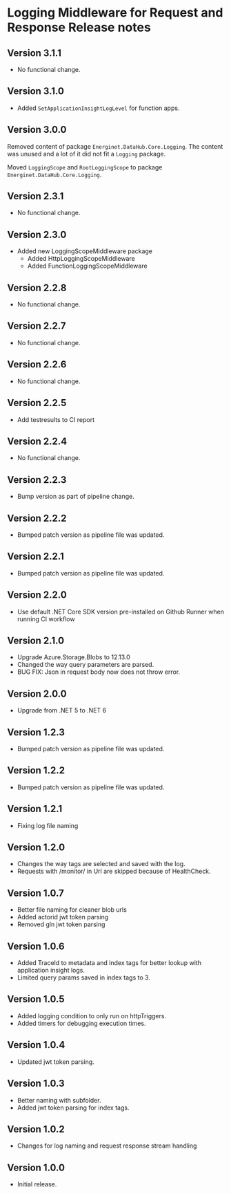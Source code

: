# Logging Middleware for Request and Response Release notes

## Version 3.1.1

- No functional change.

## Version 3.1.0

- Added `SetApplicationInsightLogLevel` for function apps.

## Version 3.0.0

Removed content of package `Energinet.DataHub.Core.Logging`.
The content was unused and a lot of it did not fit a `Logging` package.

Moved `LoggingScope` and `RootLoggingScope` to package `Energinet.DataHub.Core.Logging`.

## Version 2.3.1

- No functional change.

## Version 2.3.0

- Added new LoggingScopeMiddleware package
    - Added HttpLoggingScopeMiddleware
    - Added FunctionLoggingScopeMiddleware

## Version 2.2.8

- No functional change.

## Version 2.2.7

- No functional change.

## Version 2.2.6

- No functional change.

## Version 2.2.5

- Add testresults to CI report

## Version 2.2.4

- No functional change.

## Version 2.2.3

- Bump version as part of pipeline change.

## Version 2.2.2

- Bumped patch version as pipeline file was updated.

## Version 2.2.1

- Bumped patch version as pipeline file was updated.

## Version 2.2.0

- Use default .NET Core SDK version pre-installed on Github Runner when running CI workflow

## Version 2.1.0

- Upgrade Azure.Storage.Blobs to 12.13.0
- Changed the way query parameters are parsed.
- BUG FIX: Json in request body now does not throw error.

## Version 2.0.0

- Upgrade from .NET 5 to .NET 6

## Version 1.2.3

- Bumped patch version as pipeline file was updated.

## Version 1.2.2

- Bumped patch version as pipeline file was updated.

## Version 1.2.1

- Fixing log file naming

## Version 1.2.0

- Changes the way tags are selected and saved with the log.
- Requests with /monitor/ in Url are skipped because of HealthCheck.

## Version 1.0.7

- Better file naming for cleaner blob urls
- Added actorid jwt token parsing
- Removed gln jwt token parsing

## Version 1.0.6

- Added TraceId to metadata and index tags for better lookup with application insight logs.
- Limited query params saved in index tags to 3.

## Version 1.0.5

- Added logging condition to only run on httpTriggers.
- Added timers for debugging execution times.

## Version 1.0.4

- Updated jwt token parsing.

## Version 1.0.3

- Better naming with subfolder.
- Added jwt token parsing for index tags.

## Version 1.0.2

- Changes for log naming and request response stream handling

## Version 1.0.0

- Initial release.
